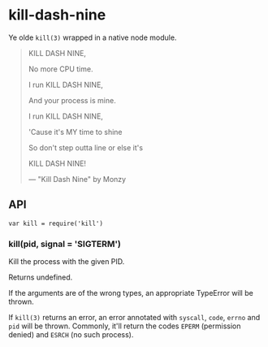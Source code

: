 # kill-dash-nine

  Ye olde `kill(3)` wrapped in a native node module.

  > KILL DASH NINE,
  >
  > No more CPU time.
  >
  > I run KILL DASH NINE,
  >
  > And your process is mine.
  >
  > I run KILL DASH NINE,
  >
  > 'Cause it's MY time to shine
  >
  > So don't step outta line or else it's
  >
  > KILL DASH NINE!
  >
  > — "Kill Dash Nine" by Monzy

## API

  `var kill = require('kill')`

### kill(pid, signal = 'SIGTERM')

  Kill the process with the given PID.

  Returns undefined.

  If the arguments are of the wrong types, an appropriate TypeError will be thrown.

  If `kill(3)` returns an error, an error annotated with `syscall`, `code`, `errno` and `pid` will be thrown.
  Commonly, it'll return the codes `EPERM` (permission denied) and `ESRCH` (no such process).
